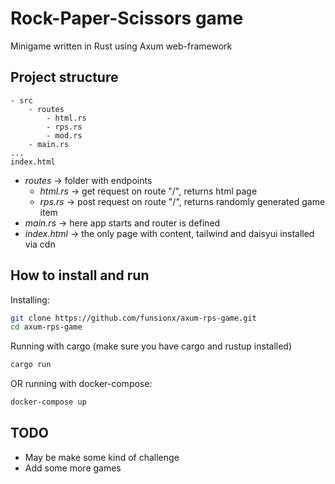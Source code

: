 # Rock-Paper-Scissors game

Minigame written in Rust using Axum web-framework

## Project structure
```
- src 
	- routes
		- html.rs
		- rps.rs
		- mod.rs
	- main.rs
...
index.html	
```

- *routes* -> folder with endpoints
  - *html.rs* -> get request on route "/", returns html page
  - *rps.rs* -> post request on route "/", returns randomly generated game item
- *main.rs* -> here app starts and router is defined
- *index.html* -> the only page with content, tailwind and daisyui installed via cdn

## How to install and run

Installing: 
```bash
git clone https://github.com/funsionx/axum-rps-game.git
cd axum-rps-game
```

Running with cargo (make sure you have cargo and rustup installed)
```bash
cargo run
```

OR running with docker-compose:
```bash
docker-compose up
```

## TODO

- May be make some kind of challenge
- Add some more games